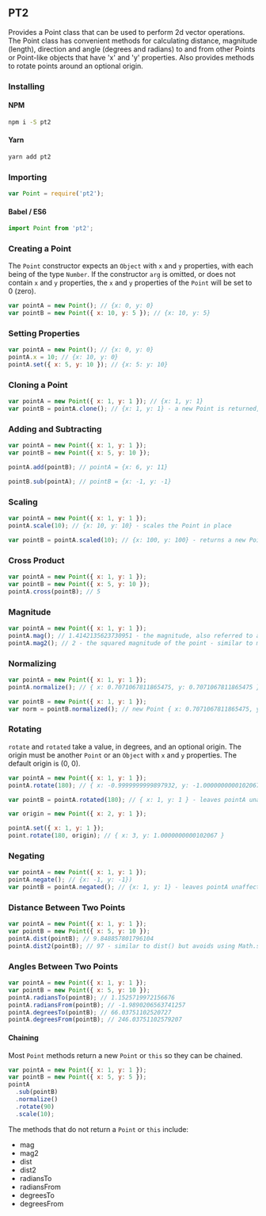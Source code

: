 ## PT2

Provides a Point class that can be used to perform 2d vector operations. The Point class has convenient methods for calculating distance, magnitude (length), direction and angle (degrees and radians) to and from other Points or Point-like objects that have 'x' and 'y' properties. Also provides methods to rotate points around an optional origin.

### Installing

#### NPM

```bash
npm i -S pt2
```

#### Yarn

```bash
yarn add pt2
```

### Importing

```javascript
var Point = require('pt2');
```

#### Babel / ES6

```javascript
import Point from 'pt2';
```

### Creating a Point

The `Point` constructor expects an `Object` with `x` and `y` properties, with each being of the type `Number`. If the constructor `arg` is omitted, or does not contain `x` and `y` properties, the `x` and `y` properties of the `Point` will be set to 0 (zero).

```javascript
var pointA = new Point(); // {x: 0, y: 0}
var pointB = new Point({ x: 10, y: 5 }); // {x: 10, y: 5}
```

### Setting Properties

```javascript
var pointA = new Point(); // {x: 0, y: 0}
pointA.x = 10; // {x: 10, y: 0}
pointA.set({ x: 5, y: 10 }); // {x: 5: y: 10}
```

### Cloning a Point

```javascript
var pointA = new Point({ x: 1, y: 1 }); // {x: 1, y: 1}
var pointB = pointA.clone(); // {x: 1, y: 1} - a new Point is returned, not a reference to pointA
```

### Adding and Subtracting

```javascript
var pointA = new Point({ x: 1, y: 1 });
var pointB = new Point({ x: 5, y: 10 });

pointA.add(pointB); // pointA = {x: 6, y: 11}

pointB.sub(pointA); // pointB = {x: -1, y: -1}
```

### Scaling

```javascript
var pointA = new Point({ x: 1, y: 1 });
pointA.scale(10); // {x: 10, y: 10} - scales the Point in place

var pointB = pointA.scaled(10); // {x: 100, y: 100} - returns a new Point leaving pointA unaffected
```

### Cross Product

```javascript
var pointA = new Point({ x: 1, y: 1 });
var pointB = new Point({ x: 5, y: 10 });
pointA.cross(pointB); // 5
```

### Magnitude

```javascript
var pointA = new Point({ x: 1, y: 1 });
pointA.mag(); // 1.4142135623730951 - the magnitude, also referred to as the length, of the point
pointA.mag2(); // 2 - the squared magnitude of the point - similar to mag() but avoids using Math.sqrt
```

### Normalizing

```javascript
var pointA = new Point({ x: 1, y: 1 });
pointA.normalize(); // { x: 0.7071067811865475, y: 0.7071067811865475 }

var pointB = new Point({ x: 1, y: 1 });
var norm = pointB.normalized(); // new Point { x: 0.7071067811865475, y: 0.7071067811865475 } is returned - pointB is unaffected
```

### Rotating

`rotate` and `rotated` take a value, in degrees, and an optional origin. The origin must be another `Point` or an `Object` with `x` and `y` properties. The default origin is (0, 0).

```javascript
var pointA = new Point({ x: 1, y: 1 });
pointA.rotate(180); // { x: -0.9999999999897932, y: -1.0000000000102067 }

var pointB = pointA.rotated(180); // { x: 1, y: 1 } - leaves pointA unaffected

var origin = new Point({ x: 2, y: 1 });

pointA.set({ x: 1, y: 1 });
point.rotate(180, origin); // { x: 3, y: 1.0000000000102067 }
```

### Negating

```javascript
var pointA = new Point({ x: 1, y: 1 });
pointA.negate(); // {x: -1, y: -1})
var pointB = pointA.negated(); // {x: 1, y: 1} - leaves pointA unaffected
```

### Distance Between Two Points

```javascript
var pointA = new Point({ x: 1, y: 1 });
var pointB = new Point({ x: 5, y: 10 });
pointA.dist(pointB); // 9.848857801796104
pointA.dist2(pointB); // 97 - similar to dist() but avoids using Math.sqrt
```

### Angles Between Two Points

```javascript
var pointA = new Point({ x: 1, y: 1 });
var pointB = new Point({ x: 5, y: 10 });
pointA.radiansTo(pointB); // 1.1525719972156676
pointA.radiansFrom(pointB); // -1.9890206563741257
pointA.degreesTo(pointB); // 66.03751102520727
pointA.degreesFrom(pointB); // 246.03751102579207
```

#### Chaining

Most `Point` methods return a new `Point` or `this` so they can be chained.

```javascript
var pointA = new Point({ x: 1, y: 1 });
var pointB = new Point({ x: 5, y: 5 });
pointA
  .sub(pointB)
  .normalize()
  .rotate(90)
  .scale(10);
```

The methods that do not return a `Point` or `this` include:

- mag
- mag2
- dist
- dist2
- radiansTo
- radiansFrom
- degreesTo
- degreesFrom
